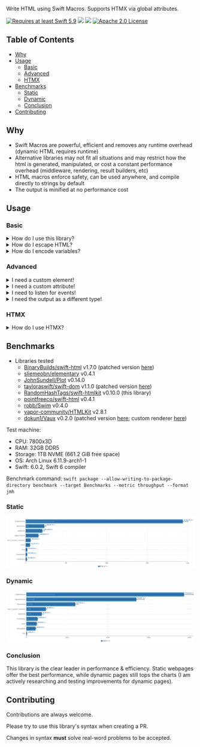 Write HTML using Swift Macros. Supports HTMX via global attributes.

<a href="https://swift.org"><img src="https://img.shields.io/badge/Swift-5.9+-F05138?style=&logo=swift" alt="Requires at least Swift 5.9"></a> <img src="https://img.shields.io/badge/Platforms-Any-gold"> <a href="https://discord.com/invite/VyuFQUpcUz"><img src="https://img.shields.io/badge/Chat-Discord-7289DA?style=&logo=discord"></a> <a href="https://github.com/RandomHashTags/swift-htmlkit/blob/main/LICENSE"><img src="https://img.shields.io/badge/License-Apache_2.0-blue" alt="Apache 2.0 License"></a>

## Table of Contents

- [Why](#why)
- [Usage](#usage)
  - [Basic](#basic)
  - [Advanced](#advanced)
  - [HTMX](#htmx)
- [Benchmarks](#benchmarks)
  - [Static](#static)
  - [Dynamic](#dynamic)
  - [Conclusion](#conclusion)
- [Contributing](#contributing)

## Why
- Swift Macros are powerful, efficient and removes any runtime overhead (dynamic HTML requires runtime)
- Alternative libraries may not fit all situations and may restrict how the html is generated, manipulated, or cost a constant performance overhead (middleware, rendering, result builders, etc)
- HTML macros enforce safety, can be used anywhere, and compile directly to strings by default
- The output is minified at no performance cost

## Usage

### Basic

<details>
<summary>How do I use this library?</summary>

Use the `#html(encoding:attributes:innerHTML:)` macro. All parameters, for the macro and default HTML elements, are optional by default. The default HTML elements are generated by an internal macro.

#### HTML Macro

```swift

#html(
  encoding: HTMLEncoding = .string,
  attributes: [<global attribute>] = [],
  <element specific attribute>: <element specific attribute value>? = nil,
  _ innerHTML: CustomStringConvertible...
)

```

#### HTMLElement

All default HTML elements conform to the `HTMLElement` protocol and contain their appropriate element attributes. They can be declared when you initialize the element or be changed after initialization by accessing the attribute variable directly.

The default initializer for creating an HTML Element follows this syntax:

```swift

<html element name>(
  attributes: [<global attribute>] = [],
  <element specific attribute>: <value>? = nil,
  _ innerHTML: CustomStringConvertible...
)

```

#### Examples

```swift
// <div class="dark"><p>Macros are beautiful</p></div>
#html(
  div(attributes: [.class(["dark"])],
    p("Macros are beautiful")
  )
)

// <a href="https://github.com/RandomHashTags/litleagues" target="_blank"></a>
#html(
  a(href: "https://github.com/RandomHashTags/litleagues", target: ._blank)
)

// <input id="funny-number" max="420" min="69" name="funny_number" step="1" type="number" value="69">
#html(
  input(
    attributes: [.id("funny-number")],
    max: 420,
    min: 69,
    name: "funny_number",
    step: 1,
    type: .number,
    value: "69"
  )
)

// html example
let test:String = #html(
  html(
    body(
        div(
            attributes: [
                .class(["dark-mode", "row"]),
                .draggable(.false),
                .hidden(.true),
                .inputmode(.email),
                .title("Hey, you're pretty cool")
            ],
            "Random text",
            div(),
            a(
                div(
                    abbr()
                ),
                address()
            ),
            div(),
            button(disabled: true),
            video(autoplay: true, controls: false, preload: .auto, src: "https://github.com/RandomHashTags/litleagues", width: .centimeters(1)),
        )
    )
  )
)
```
</details>

<details>
<summary>How do I escape HTML?</summary>

The compiled output automatically escapes source breaking html characters **known only at compile time**.


You can also use the `#escapeHTML(innerHTML:)` macro to escape data known at compile time.

If you're working with **runtime** data:

- `<string>.escapeHTML(escapeAttributes:)`
  - mutates `self` escaping HTML and, optionally, attribute characters
- `<string>.escapeHTMLAttributes()`
  - mutates `self` escaping only attribute characters
- `<string>.escapingHTML(escapeAttributes:)`
  - returns a copy of `self` escaping HTML and, optionally, attribute characters
- `<string>.escapingHTMLAttributes()`
  - returns a copy of `self` escaping only attribute characters

</details>

<details>
<summary>How do I encode variables?</summary>

Using String Interpolation.

> You will get a compiler warning saying *interpolation may introduce raw HTML*.
> 
> Its up to you whether or not to suppress this warning or escape the HTML at runtime using a method described above.
> 
> Swift HTMLKit tries to [promote](https://github.com/RandomHashTags/swift-htmlkit/blob/94793984763308ef5275dd9f71ea0b5e83fea417/Sources/HTMLKitMacros/HTMLElement.swift#L423) known interpolation at compile time with an equivalent `StaticString` for the best performance. It is currently limited due to macro expansions being sandboxed and lexical contexts/AST not being available for the macro argument types. This means referencing content in an html macro won't get promoted to its expected value. [Read more about this limitation](https://forums.swift.org/t/swift-lexical-lookup-for-referenced-stuff-located-outside-scope-current-file/75776/6).

#### Example

```swift
let string:String = "any string value", integer:Int = -69, float:Float = 3.141592

// ✅ DO
let _:String = #html(p("\(string); \(integer); \(float)"))
let _:String = #html(p("\(string)", "; ", String(describing: integer), "; ", float.description))

let integer_string:String = String(describing: integer), float_string:String = String(describing: float)
let _:String = #html(p(string, "; ", integer_string, "; ", float_string))

// ❌ DON'T; compiler error; compile time value cannot contain interpolation
let _:StaticString = #html(p("\(string); \(integer); \(float)"))
let _:StaticString = #html(p("\(string)", "; ", String(describing: integer), "; ", float.description))
let _:StaticString = #html(p(string, "; ", integer_string, "; ", float_string))

```

</details>

### Advanced

<details>
<summary>I need a custom element!</summary>

Use the default `custom(tag:isVoid:attributes:innerHTML:)` html element.

#### Example

We want to show the [Apple Pay button](https://developer.apple.com/documentation/apple_pay_on_the_web/displaying_apple_pay_buttons_using_javascript#3783424):
```swift
#html(
  custom(
    tag: "apple-pay-button",
    isVoid: false,
    attributes: [
      .custom("buttonstyle", "black"),
      .custom("type", "buy"),
      .custom("locale", "el-GR")
    ]
  )
)
```
becomes
```html
<apple-pay-button buttonstyle="black" type="buy" locale="el-GR"></apple-pay-button>
```

</details>

<details>
<summary>I need a custom attribute!</summary>

Use the `.custom(id:value:)` global attribute.

#### Example

We want to show the [Apple Pay button](https://developer.apple.com/documentation/apple_pay_on_the_web/displaying_apple_pay_buttons_using_javascript#3783424):
```swift
#html(
  custom(
    tag: "apple-pay-button",
    isVoid: false,
    attributes: [
      .custom("buttonstyle", "black"),
      .custom("type", "buy"),
      .custom("locale", "el-GR")
    ]
  )
)
```
becomes
```html
<apple-pay-button buttonstyle="black" type="buy" locale="el-GR"></apple-pay-button>
```

</details>

<details>
<summary>I need to listen for events!</summary>

> <strong>WARNING</strong>
>
> Inline event handlers are an outdated way to handle events.
>
> General consensus considers this \"bad practice\" and you shouldn't mix your HTML and JavaScript.
>
> This remains deprecated to encourage use of other techniques.
>
> Learn more at https://developer.mozilla.org/en-US/docs/Learn/JavaScript/Building_blocks/Events#inline_event_handlers_—_dont_use_these.

Use the `.event(<event type>, "<value>")` global attribute.

#### Example

```swift
#html(
  div(
    attributes: [
      .event(.click, "doThing()"),
      .event(.change, "doAnotherThing()")
    ]
  )
)
```
</details>

<details>
<summary>I need the output as a different type!</summary>

Declare the encoding you want in the `#html` macro.

```swift

#html(
  encoding: HTMLEncoding = .<type>
)

```

[Currently supported types](https://github.com/RandomHashTags/swift-htmlkit/blob/main/Sources/HTMLKitUtilities/HTMLEncoding.swift):
- `string` -> `String`/`StaticString`
- `utf8Bytes` -> `[UInt8]`
- `utf16Bytes` -> `[UInt16]`
- `utf8CString` -> `ContiguousArray<CChar>`
- `foundationData` -> `Foundation.Data`
  - You need to `import Foundation` to use this!
- `byteBuffer` -> `NIOCore.ByteBuffer`
  - You need to `import NIOCore` to use this! Swift HTMLKit does not depend on `swift-nio`!
- `custom("<encoding logic>")` -> A custom type conforming to `CustomStringConvertible`
  - Use `$0` to reference the compiled HTML (as a String without the delimiters)

</details>

### HTMX

<details>

<summary>How do I use HTMX?</summary>

Use the `.htmx(<htmx attribute>)` global attribute. All HTMX 2.0 attributes are supported (including Server Sent Events & Web Sockets).

#### Examples

```swift

// <div hx-boost="true"></div>
var string:StaticString = #html(div(attributes: [.htmx(.boost(.true))]))

// <div hx-get="/test"></div>
string = #html(div(attributes: [.htmx(.get("/test"))]))

// <div hx-on::abort="bruh()"></div>
string = #html(div(attributes: [.htmx(.on(.abort, "bruh()"))]))

// <div hx-on::after-on-load="test()"></div>
string = #html(div(attributes: [.htmx(.on(.afterOnLoad, "test()"))]))

// <div hx-on:click="thing()"></div>
string = #html(div(attributes: [.htmx(.onevent(.click, "thing()"))]))

// <div hx-preserve></div>
string = #html(div(attributes: [.htmx(.preserve(true))]))

// <div sse-connect="/connect"></div>
string = #html(div(attributes: [.htmx(.sse(.connect("/connect")))]))

// <div ws-connect="/chatroom"></div>
string = #html(div(attributes: [.htmx(.ws(.connect("/chatroom")))]))

// <div hx-ext="ws" ws-send></div>
string = #html(div(attributes: [.htmx(.ext("ws")), .htmx(.ws(.send(true)))]))

```

</details>


## Benchmarks

- Libraries tested
  - [BinaryBuilds/swift-html](https://github.com/BinaryBirds/swift-html) v1.7.0 (patched version [here](https://github.com/RandomHashTags/fork-bb-swift-html))
  - [sliemeobn/elementary](https://github.com/sliemeobn/elementary) v0.4.1
  - [JohnSundell/Plot](https://github.com/JohnSundell/Plot) v0.14.0
  - [tayloraswift/swift-dom](https://github.com/tayloraswift/swift-dom) v1.1.0 (patched version [here](https://github.com/RandomHashTags/fork-swift-dom))
  - [RandomHashTags/swift-htmlkit](https://github.com/RandomHashTags/swift-htmlkit) v0.10.0 (this library)
  - [pointfreeco/swift-html](https://github.com/pointfreeco/swift-html) v0.4.1
  - [robb/Swim](https://github.com/robb/Swim) v0.4.0
  - [vapor-community/HTMLKit](https://github.com/vapor-community/HTMLKit) v2.8.1
  - [dokun1/Vaux](https://github.com/dokun1/Vaux) v0.2.0 (patched version [here](https://github.com/RandomHashTags/fork-Vaux); custom renderer [here](https://github.com/RandomHashTags/swift-htmlkit/blob/main/Benchmarks/Benchmarks/Vaux/Vaux.swift))

Test machine:
- CPU: 7800x3D
- RAM: 32GB DDR5
- Storage: 1TB NVME (661.2 GiB free space)
- OS: Arch Linux 6.11.9-arch1-1
- Swift: 6.0.2, Swift 6 compiler

Benchmark command: `swift package --allow-writing-to-package-directory benchmark --target Benchmarks --metric throughput --format jmh`

### Static

<img src="Benchmarks/img/throughput_static.png">

### Dynamic

<img src="Benchmarks/img/throughput_dynamic.png">

### Conclusion

This library is the clear leader in performance & efficiency. Static webpages offer the best performance, while dynamic pages still tops the charts (I am actively researching and testing improvements for dynamic pages).

## Contributing

Contributions are always welcome.

Please try to use this library's syntax when creating a PR.

Changes in syntax **must** solve real-word problems to be accepted.